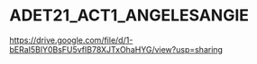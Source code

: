 # ADET21_ACT1_ANGELESANGIE


https://drive.google.com/file/d/1-bERaI5BlY0BsFU5vfIB78XJTxOhaHYG/view?usp=sharing
